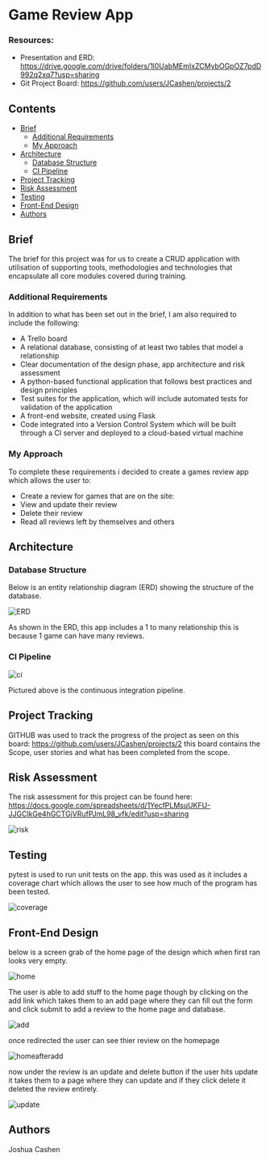 # Game Review App

### Resources:
* Presentation and ERD: https://drive.google.com/drive/folders/1l0UabMEmIxZCMybOGpOZ7pdD992q2xq7?usp=sharing
* Git Project Board: https://github.com/users/JCashen/projects/2


## Contents
* [Brief](#brief)
   * [Additional Requirements](#additional-requirements)
   * [My Approach](#my-approach)
* [Architecture](#architecture)
   * [Database Structure](#database-structure)
   * [CI Pipeline](#ci-pipeline)
* [Project Tracking](#project-tracking)
* [Risk Assessment](#risk-assessment)
* [Testing](#testing)
* [Front-End Design](#front-end-design)
* [Authors](#authors)

## Brief
The brief for this project was for us to create a CRUD application with utilisation of supporting tools,
methodologies and technologies that encapsulate all core modules
covered during training.

### Additional Requirements
In addition to what has been set out in the brief, I am also required to include the following:
* A Trello board
* A relational database, consisting of at least two tables that model a relationship
* Clear documentation of the design phase, app architecture and risk assessment
* A python-based functional application that follows best practices and design principles
* Test suites for the application, which will include automated tests for validation of the application
* A front-end website, created using Flask
* Code integrated into a Version Control System which will be built through a CI server and deployed to a cloud-based virtual machine

### My Approach
To complete these requirements i decided to create a games review app which allows the user to:
* Create a review for games that are on the site:
* View and update their review
* Delete their review
* Read all reviews left by themselves and others


## Architecture
### Database Structure
Below is an entity relationship diagram (ERD) showing the structure of the database.

![ERD][erd1]

As shown in the ERD, this app includes a 1 to many relationship this is because 1 game can have many reviews.

### CI Pipeline
![ci][ci]

Pictured above is the continuous integration pipeline.


## Project Tracking
GITHUB was used to track the progress of the project as seen on this board: https://github.com/users/JCashen/projects/2
this board contains the Scope, user stories and what has been completed from the scope.

## Risk Assessment
The risk assessment for this project can be found here: https://docs.google.com/spreadsheets/d/1YecfPLMsuUKFU-JJGClkGe4hGCTGjVRufPJmL98_vfk/edit?usp=sharing

![risk][risk]

## Testing
pytest is used to run unit tests on the app. this was used as it includes a coverage chart which allows the user to see how much of the program has been tested.


![coverage][coverage]


## Front-End Design
below is a screen grab of the home page of the design which when first ran looks very empty.

![home][home]

The user is able to add stuff to the home page though by clicking on the add link which takes them to an add page where they can fill out the form and click submit to add a review to the home page and database.

![add][add]

once redirected the user can see thier review on the homepage

![homeafteradd][homeafteradd]

now under the review is an update and delete button if the user hits update it takes them to a page where they can update and if they click delete it deleted the review entirely.

![update][update]


## Authors
Joshua Cashen

[risk]: https://i.imgur.com/XS1fUXt.jpg
[erd1]: https://i.imgur.com/vp6uuh4.jpg
[ci]: https://i.imgur.com/ltmyTzt.png
[coverage]: https://i.imgur.com/orV6J8P.jpg
[home]: https://i.imgur.com/aAbAnCN.jpg
[add]: https://i.imgur.com/tBNdQoT.jpg
[update]: https://i.imgur.com/4Tqp5ab.jpg
[homeafteradd]: https://i.imgur.com/jaLXGjR.jpg
